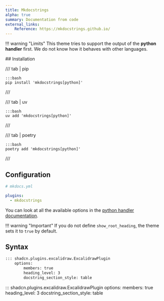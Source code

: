 ```yaml
---
title: Mkdocstrings
alpha: true
summary: Documentation from code
external_links:
    Reference: https://mkdocstrings.github.io/
---
```



!!! warning "Limits"
    This theme tries to support the output of the **python handler** first. We do not know how it behaves with other languages.

## Installation

/// tab | pip

    :::bash
    pip install 'mkdocstrings[python]'
///

/// tab | uv

    :::bash
    uv add 'mkdocstrings[python]'
///

/// tab | poetry

    :::bash
    poetry add 'mkdocstrings[python]'
///

## Configuration

```yaml
# mkdocs.yml

plugins:
  - mkdocstrings
```

You can look at all the available options in the [python handler documentation](https://mkdocstrings.github.io/python/usage/).

!!! warning "Important"
    If you do not define `show_root_heading`, the theme sets it to `true` by default.

## Syntax

~~~md
::: shadcn.plugins.excalidraw.ExcalidrawPlugin
    options:
        members: true
        heading_level: 3
        docstring_section_style: table
~~~

::: shadcn.plugins.excalidraw.ExcalidrawPlugin
    options:
        members: true
        heading_level: 3
        docstring_section_style: table

